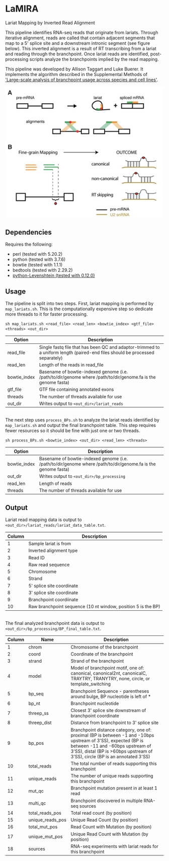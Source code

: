 # LaMIRA
Lariat Mapping by Inverted Read Alignment

This pipeline identifies RNA-seq reads that originate from lariats. Through iterative alignment, reads are called that contain adjacent segments that map to a 5' splice site and a downstream intronic segment (see figure below). This inverted alignment is a result of RT transcribing from a lariat and reading through the branchpoint. Once lariat reads are identified, post-processing scripts analyze the branchpoints implied by the read mapping. 

This pipeline was developed by Allison Taggart and Luke Buerer. It implements the algorithm described in the Supplemental Methods of ['Large-scale analysis of branchpoint usage across species and cell lines'](https://genome.cshlp.org/content/early/2017/01/24/gr.202820.115).

![alt text](https://github.com/jlbuerer/LaMIRA/blob/master/alignment_diagram.png?raw=true)

## Dependencies

Requires the following:
 - perl (tested with 5.20.2)
 - python (tested with 3.7.6)
 - bowtie (tested with 1.1.1)
 - bedtools (tested with 2.29.2)
 - [python-Levenshtein (tested with 0.12.0)](https://pypi.org/project/python-Levenshtein/)
 
 ## Usage
 
 The pipeline is split into two steps. First, lariat mapping is performed by ```map_lariats.sh```. This is the computationally expensive step so dedicate more threads to it for faster processing.
 ```
 sh map_lariats.sh <read_file> <read_len> <bowtie_index> <gtf_file> <threads> <out_dir>
 ```
 | Option | Description |
 |--------|-------------|
 | read_file | Single fastq file that has been QC and adaptor-trimmed to a uniform length (paired-end files should be processed separately) |
 | read_len | Length of the reads in read_file |
 | bowtie_index | Basename of bowtie-indexed genome (i.e. /path/to/dir/genome where /path/to/dir/genome.fa is the genome fasta) |
 | gtf_file | GTF file containing annotated exons |
 | threads | The number of threads available for use |
 | out_dir | Writes output to ```<out_dir>/lariat_reads``` |
 
 \
 The next step uses ```process_BPs.sh``` to analyze the lariat reads identified by ```map_lariats.sh``` and output the final branchpoint table. This step requires fewer resources so it should be fine with just one or two threads.
 ```
 sh process_BPs.sh <bowtie_index> <out_dir> <read_len> <threads>
 ```
 | Option | Description |
 |--------|-------------|
 | bowtie_index | Basename of bowtie-indexed genome (i.e. /path/to/dir/genome where /path/to/dir/genome.fa is the genome fasta) |
 | out_dir | Writes output to ```<out_dir>/bp_processing``` |
 | read_len | Length of reads |
 | threads| The number of threads available for use |
 
## Output

 Lariat read mapping data is output to ```<out_dir>/lariat_reads/lariat_data_table.txt```.
 
 | Column | Description |
 |--------|-------------|
 | 1 | Sample lariat is from |
 | 2 | Inverted alignment type |
 | 3 | Read ID |
 | 4 | Raw read sequence |
 | 5 | Chromosome |
 | 6 | Strand |
 | 7 | 5' splice site coordinate |
 | 8 | 3' splice site coordinate |
 | 9 | Branchpoint coordiinate |
 | 10 | Raw branchpoint sequence (10 nt window, position 5 is the BP) |
 
\
The final analyzed branchpoint data is output to ```<out_dir>/bp_processing/BP_final_table.txt```.

| Column | Name | Description |
|--------|------|-------------|
| 1 | chrom | Chromosome of the branchpoint |
| 2 | coord | Coordinate of the branchpoint |
| 3 | strand | Strand of the branchpoint |
| 4 | model | Model of branchpoint motif, one of: canonical, canonical2nt, canonicalC, TRAYTRY, TRANYTRY, none, circle, or template_switching |
| 5 | bp_seq | Branchpoint Sequence - parentheses around bulge, BP nucleotide	is left of * |
| 6 | bp_nt | Branchpoint nucleotide |
| 7 | threep_ss | Closest 3' splice site downstream of branchpoint coordinate |
| 8 | threep_dist | Distance from branchpoint to 3' splice site |
| 9 | bp_pos | Branchpoint distance category, one of: proximal (BP is between -1 and -10bps upstream of 3'SS), expected (BP is between -11 and -60bps upstream of  3'SS), distal (BP is >60bps upstream of  3'SS), circle (BP is an annotated 3'SS) |
| 10 | total_reads | The total number of reads supporting this branchpoint |
| 11 | unique_reads | The number of unique reads supporting this branchpoint |
| 12 | mut_qc | Branchpoint mutation present in at least 1 read |
| 13 | multi_qc | Branchpoint discovered in multiple RNA-seq sources |
| 14 | total_reads_pos | Total read count (by position) |
| 15 | unique_reads_pos | Unique Read Count (by position) |
| 16 | total_mut_pos | Read Count with Mutation (by position) |
| 17 | unique_mut_pos | Unique Read Count with Mutation (by position) |
| 18 | sources | RNA-seq experiments with lariat reads for this branchpoint
